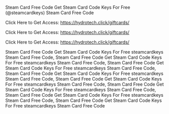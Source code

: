 Steam Card Free Code Get Steam Card Code Keys For Free (@steamcardkeys) Steam Card Free Code

Click Here to Get Access: https://hydrotech.click/giftcards/

Click Here to Get Access: https://hydrotech.click/giftcards/

Click Here to Get Access: https://hydrotech.click/giftcards/

Steam Card Free Code Get Steam Card Code Keys For Free steamcardkeys Steam Card Free Code, Steam Card Free Code Get Steam Card Code Keys For Free steamcardkeys Steam Card Free Code, Steam Card Free Code Get Steam Card Code Keys For Free steamcardkeys Steam Card Free Code, Steam Card Free Code Get Steam Card Code Keys For Free steamcardkeys Steam Card Free Code, Steam Card Free Code Get Steam Card Code Keys For Free steamcardkeys Steam Card Free Code, Steam Card Free Code Get Steam Card Code Keys For Free steamcardkeys Steam Card Free Code, Steam Card Free Code Get Steam Card Code Keys For Free steamcardkeys Steam Card Free Code, Steam Card Free Code Get Steam Card Code Keys For Free steamcardkeys Steam Card Free Code
